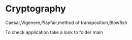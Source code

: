 # Cryptography
Caesar,Vigenere,Playfair,method of transposition,Blowfish

To check application take a look to folder main 
